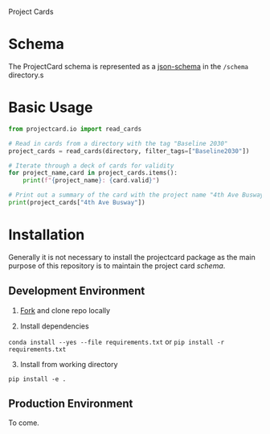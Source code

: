 Project Cards


# Schema

The ProjectCard schema is represented as a [json-schema](https://json-schema.org) in the `/schema` directory.s

# Basic Usage

```python
from projectcard.io import read_cards

# Read in cards from a directory with the tag "Baseline 2030"
project_cards = read_cards(directory, filter_tags=["Baseline2030"])

# Iterate through a deck of cards for validity
for project_name,card in project_cards.items():
    print(f"{project_name}: {card.valid}")

# Print out a summary of the card with the project name "4th Ave Busway"
print(project_cards["4th Ave Busway"])
```

# Installation

Generally it is not necessary to install the projectcard package as the main purpose of this repository is to maintain the project card *schema*.

## Development Environment

1. [Fork](https://github.com/network-wrangler/projectcard/fork) and clone repo locally

2. Install dependencies

`conda install --yes --file requirements.txt`
or
`pip install -r requirements.txt`

3. Install from working directory

`pip install -e .`

## Production Environment

To come.
